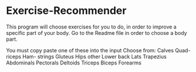 # Exercise-Recommender
This program will choose exercises for you to do, in order to improve a specific part of your body. Go to the Readme file in order to choose a body part.

You must copy paste one of these into the input
Choose from:
Calves
Quad- riceps
Ham- strings
Gluteus
Hips other
Lower back
Lats
Trapezius
Abdominals
Pectorals
Deltoids
Triceps
Biceps
Forearms
